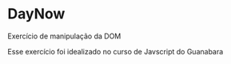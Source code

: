 # DayNow
Exercício de manipulação da DOM

Esse exercício foi idealizado no curso de Javscript do Guanabara
